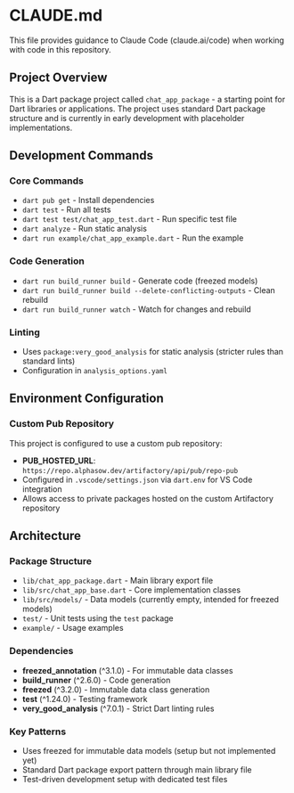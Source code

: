 # CLAUDE.md

This file provides guidance to Claude Code (claude.ai/code) when working with code in this repository.

## Project Overview

This is a Dart package project called `chat_app_package` - a starting point for Dart libraries or applications. The project uses standard Dart package structure and is currently in early development with placeholder implementations.

## Development Commands

### Core Commands

- `dart pub get` - Install dependencies
- `dart test` - Run all tests  
- `dart test test/chat_app_test.dart` - Run specific test file
- `dart analyze` - Run static analysis
- `dart run example/chat_app_example.dart` - Run the example

### Code Generation

- `dart run build_runner build` - Generate code (freezed models)
- `dart run build_runner build --delete-conflicting-outputs` - Clean rebuild
- `dart run build_runner watch` - Watch for changes and rebuild

### Linting

- Uses `package:very_good_analysis` for static analysis (stricter rules than standard lints)
- Configuration in `analysis_options.yaml`

## Environment Configuration

### Custom Pub Repository

This project is configured to use a custom pub repository:

- **PUB_HOSTED_URL**: `https://repo.alphasow.dev/artifactory/api/pub/repo-pub`
- Configured in `.vscode/settings.json` via `dart.env` for VS Code integration
- Allows access to private packages hosted on the custom Artifactory repository

## Architecture

### Package Structure

- `lib/chat_app_package.dart` - Main library export file
- `lib/src/chat_app_base.dart` - Core implementation classes
- `lib/src/models/` - Data models (currently empty, intended for freezed models)
- `test/` - Unit tests using the `test` package
- `example/` - Usage examples

### Dependencies

- **freezed_annotation** (^3.1.0) - For immutable data classes
- **build_runner** (^2.6.0) - Code generation
- **freezed** (^3.2.0) - Immutable data class generation
- **test** (^1.24.0) - Testing framework
- **very_good_analysis** (^7.0.1) - Strict Dart linting rules

### Key Patterns

- Uses freezed for immutable data models (setup but not implemented yet)
- Standard Dart package export pattern through main library file
- Test-driven development setup with dedicated test files
